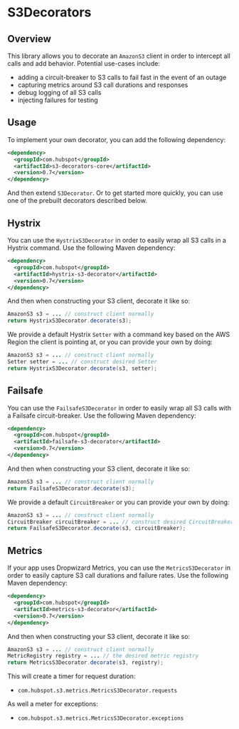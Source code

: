 # S3Decorators

## Overview

This library allows you to decorate an `AmazonS3` client in order to intercept all calls and add behavior. Potential use-cases include:
- adding a circuit-breaker to S3 calls to fail fast in the event of an outage
- capturing metrics around S3 call durations and responses
- debug logging of all S3 calls
- injecting failures for testing

## Usage

To implement your own decorator, you can add the following dependency:

```xml
<dependency>
  <groupId>com.hubspot</groupId>
  <artifactId>s3-decorators-core</artifactId>
  <version>0.7</version>
</dependency>
```

And then extend `S3Decorator`. Or to get started more quickly, you can use one of the prebuilt decorators described below.

## Hystrix

You can use the `HystrixS3Decorator` in order to easily wrap all S3 calls in a Hystrix command. Use the following Maven dependency:

```xml
<dependency>
  <groupId>com.hubspot</groupId>
  <artifactId>hystrix-s3-decorator</artifactId>
  <version>0.7</version>
</dependency>
```

And then when constructing your S3 client, decorate it like so:

```java
AmazonS3 s3 = ... // construct client normally
return HystrixS3Decorator.decorate(s3);
```

We provide a default Hystrix `Setter` with a command key based on the AWS Region the client is pointing at, or you can provide your own by doing:

```java
AmazonS3 s3 = ... // construct client normally
Setter setter = ... // construct desired Setter
return HystrixS3Decorator.decorate(s3, setter);
```

## Failsafe

You can use the `FailsafeS3Decorator` in order to easily wrap all S3 calls with a Failsafe circuit-breaker. Use the following Maven dependency:

```xml
<dependency>
  <groupId>com.hubspot</groupId>
  <artifactId>failsafe-s3-decorator</artifactId>
  <version>0.7</version>
</dependency>
```

And then when constructing your S3 client, decorate it like so:

```java
AmazonS3 s3 = ... // construct client normally
return FailsafeS3Decorator.decorate(s3);
```

We provide a default `CircuitBreaker` or you can provide your own by doing:

```java
AmazonS3 s3 = ... // construct client normally
CircuitBreaker circuitBreaker = ... // construct desired CircuitBreaker
return FailsafeS3Decorator.decorate(s3, circuitBreaker);
```

## Metrics

If your app uses Dropwizard Metrics, you can use the `MetricsS3Decorator` in order to easily capture S3 call durations and failure rates. Use the following Maven dependency:

```xml
<dependency>
  <groupId>com.hubspot</groupId>
  <artifactId>metrics-s3-decorator</artifactId>
  <version>0.7</version>
</dependency>
```

And then when constructing your S3 client, decorate it like so:

```java
AmazonS3 s3 = ... // construct client normally
MetricRegistry registry = ... // the desired metric registry
return MetricsS3Decorator.decorate(s3, registry);
```

This will create a timer for request duration: 
- `com.hubspot.s3.metrics.MetricsS3Decorator.requests`

As well a meter for exceptions:
- `com.hubspot.s3.metrics.MetricsS3Decorator.exceptions`
